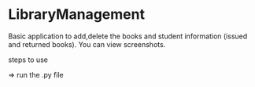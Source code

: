 # LibraryManagement


Basic application to add,delete the books and student information (issued and returned books). You can view screenshots.

steps to use

 => run the .py file
